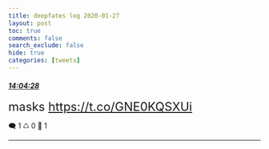 ```yaml
---
title: deepfates log 2020-01-27
layout: post
toc: true
comments: false
search_exclude: false
hide: true
categories: [tweets]
---
```



#### <a href = "https://twitter.com/deepfates/status/1221901811956641793">*14:04:28*</a>

<font size="5">masks   https://t.co/GNE0KQSXUi</font>



🗨️ 1 ♺ 0 🤍  1   

---
    
            

